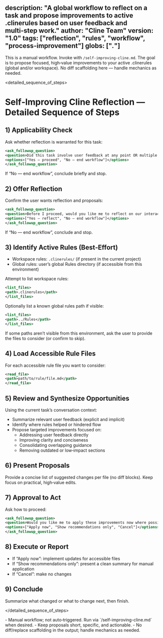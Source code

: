 description: "A global workflow to reflect on a task and propose improvements to active .clinerules based on user feedback and multi‑step work."
author: "Cline Team"
version: "1.0"
tags: ["reflection", "rules", "workflow", "process-improvement"]
globs: ["*.*"]
---
This is a manual workflow. Invoke with `/self-improving-cline.md`. The goal is to propose focused, high‑value improvements to your active .clinerules (global and/or workspace). No diff scaffolding here — handle mechanics as needed.

<detailed_sequence_of_steps>

# Self‑Improving Cline Reflection — Detailed Sequence of Steps

## 1) Applicability Check

Ask whether reflection is warranted for this task:
```xml
<ask_followup_question>
<question>Did this task involve user feedback at any point OR multiple non-trivial steps (e.g., several file edits, complex logic generation)?</question>
<options>["Yes — proceed", "No — end workflow"]</options>
</ask_followup_question>
```
If “No — end workflow”, conclude briefly and stop.

## 2) Offer Reflection

Confirm the user wants reflection and proposals:
```xml
<ask_followup_question>
<question>Before I proceed, would you like me to reflect on our interaction and suggest potential improvements to the active .clinerules?</question>
<options>["Yes — reflect", "No — end workflow"]</options>
</ask_followup_question>
```
If “No — end workflow”, conclude and stop.

## 3) Identify Active Rules (Best‑Effort)

- Workspace rules: `.clinerules/` (if present in the current project)
- Global rules: user’s global Rules directory (if accessible from this environment)

Attempt to list workspace rules:
```xml
<list_files>
<path>.clinerules</path>
</list_files>
```

Optionally list a known global rules path if visible:
```xml
<list_files>
<path>../Rules</path>
</list_files>
```

If some paths aren’t visible from this environment, ask the user to provide the files to consider (or confirm to skip).

## 4) Load Accessible Rule Files

For each accessible rule file you want to consider:
```xml
<read_file>
<path>path/to/rule/file.md</path>
</read_file>
```

## 5) Review and Synthesize Opportunities

Using the current task’s conversation context:
- Summarize relevant user feedback (explicit and implicit)
- Identify where rules helped or hindered flow
- Propose targeted improvements focused on:
  - Addressing user feedback directly
  - Improving clarity and conciseness
  - Consolidating overlapping guidance
  - Removing outdated or low‑impact sections

## 6) Present Proposals

Provide a concise list of suggested changes per file (no diff blocks). Keep focus on practical, high‑value edits.

## 7) Approval to Act

Ask how to proceed:
```xml
<ask_followup_question>
<question>Would you like me to apply these improvements now where possible, or just present recommendations?</question>
<options>["Apply now", "Show recommendations only", "Cancel"]</options>
</ask_followup_question>
```

## 8) Execute or Report

- If “Apply now”: implement updates for accessible files
- If “Show recommendations only”: present a clean summary for manual application
- If “Cancel”: make no changes

## 9) Conclude

Summarize what changed or what to change next, then finish.

</detailed_sequence_of_steps>

<notes>
- Manual workflow; not auto‑triggered. Run via `/self-improving-cline.md` when desired.
- Keep proposals short, specific, and actionable.
- No diff/replace scaffolding in the output; handle mechanics as needed.
</notes>
